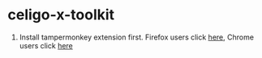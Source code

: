 # celigo-x-toolkit

1. Install tampermonkey extension first. Firefox users click [here](https://addons.mozilla.org/en-US/firefox/addon/tampermonkey/), Chrome users click [here](https://chrome.google.com/webstore/detail/tampermonkey/dhdgffkkebhmkfjojejmpbldmpobfkfo?hl=en)
